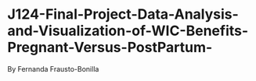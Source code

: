 # J124-Final-Project-Data-Analysis-and-Visualization-of-WIC-Benefits-Pregnant-Versus-PostPartum-
By Fernanda Frausto-Bonilla
